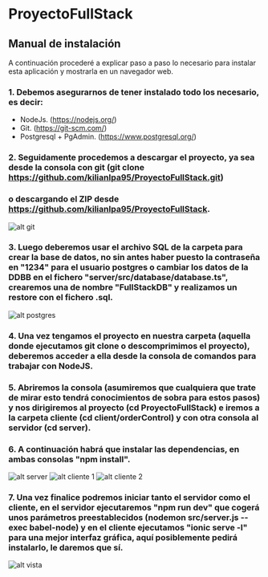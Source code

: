 # ProyectoFullStack

## Manual de instalación

A continuación procederé a explicar paso a paso lo necesario para instalar esta aplicación y mostrarla en un navegador web.

### 1. Debemos asegurarnos de tener instalado todo los necesario, es decir:

+ NodeJs. (https://nodejs.org/)
+ Git. (https://git-scm.com/)
+ Postgresql + PgAdmin. (https://www.postgresql.org/)

### 2. Seguidamente procedemos a descargar el proyecto, ya sea desde la consola con git (git clone https://github.com/kilianlpa95/ProyectoFullStack.git) 
### o descargando el ZIP desde https://github.com/kilianlpa95/ProyectoFullStack.

![alt git](https://i.imgur.com/6wrW3YV.png)

### 3. Luego deberemos usar el archivo SQL de la carpeta para crear la base de datos, no sin antes haber puesto la contraseña en "1234" para el usuario postgres o cambiar los datos de la DDBB en el fichero "server/src/database/database.ts", crearemos una de nombre "FullStackDB" y realizamos un restore con el fichero .sql.

![alt postgres](https://i.imgur.com/KVQm8Lv.png)

### 4. Una vez tengamos el proyecto en nuestra carpeta (aquella donde ejecutamos git clone o descomprimimos el proyecto), deberemos acceder a ella desde la consola de comandos para trabajar con NodeJS. 

### 5. Abriremos la consola (asumiremos que cualquiera que trate de mirar esto tendrá conocimientos de sobra para estos pasos) y nos dirigiremos al proyecto (cd ProyectoFullStack) e iremos a la carpeta cliente (cd client/orderControl) y con otra consola al servidor (cd server).

### 6. A continuación habrá que instalar las dependencias, en ambas consolas "npm install".

![alt server](https://i.imgur.com/pkR7Tb5.png)
![alt cliente 1](https://i.imgur.com/oaSAAwi.png)
![alt cliente 2](https://i.imgur.com/oLHwhSk.png)

### 7. Una vez finalice podremos iniciar tanto el servidor como el cliente, en el servidor ejecutaremos "npm run dev" que cogerá unos parámetros preestablecidos (nodemon src/server.js --exec babel-node) y en el cliente ejecutamos "ionic serve -l" para una mejor interfaz gráfica, aquí posiblemente pedirá instalarlo, le daremos que sí.

![alt vista](https://i.imgur.com/ION2Q7F.png)